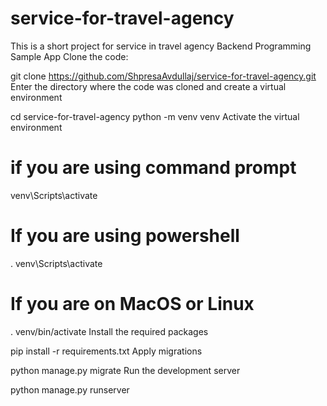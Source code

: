 # service-for-travel-agency
This is a short project for service in travel agency
Backend Programming Sample App
Clone the code:

git clone https://github.com/ShpresaAvdullaj/service-for-travel-agency.git
Enter the directory where the code was cloned and create a virtual environment

cd service-for-travel-agency
python -m venv venv
Activate the virtual environment

# if you are using command prompt
venv\Scripts\activate
# If you are using powershell
. venv\Scripts\activate
# If you are on MacOS or Linux
. venv/bin/activate
Install the required packages

pip install -r requirements.txt
Apply migrations

python manage.py migrate
Run the development server

python manage.py runserver
